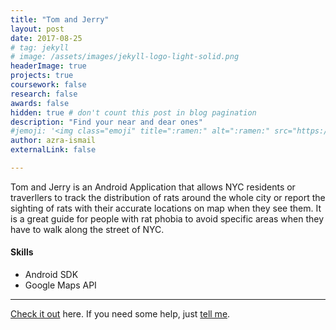 ```yaml
---
title: "Tom and Jerry"
layout: post
date: 2017-08-25
# tag: jekyll
# image: /assets/images/jekyll-logo-light-solid.png
headerImage: true
projects: true
coursework: false
research: false
awards: false
hidden: true # don't count this post in blog pagination
description: "Find your near and dear ones"
#jemoji: '<img class="emoji" title=":ramen:" alt=":ramen:" src="https://assets.github.com/images/icons/emoji/unicode/1f35c.png" height="20" width="20" align="absmiddle">'
author: azra-ismail
externalLink: false

---
```


Tom and Jerry is an Android Application that allows NYC residents or traverllers to track the distribution of rats around the whole city or report the sighting of rats with their accurate locations on map when they see them. It is a great guide for people with rat phobia to avoid specific areas when they have to walk along the street of NYC.

#### Skills

- Android SDK
- Google Maps API

---

[Check it out](https://github.com/ruihanxu/Cat) here.
If you need some help, just [tell me](https://github.com/sophiasun0515/sophiasun0515.github.io/issues).
